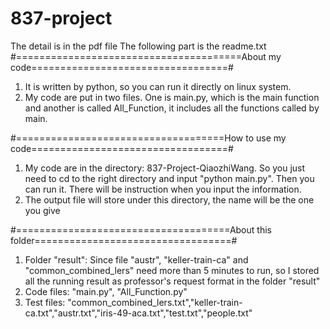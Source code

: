 # 837-project
The detail is in the pdf file
The following part is the readme.txt
#=======================================About my code==================================#
1. It is written by python, so you can run it directly on linux system.
2. My code are put in two files. One is main.py, which is the main function and another is called All_Function, it includes all the functions called by main.

#====================================How to use my code==================================#
1. My code are in the directory: 837-Project-QiaozhiWang. 
So you just need to cd to the right directory and input "python main.py". Then you can run it. There will be instruction when you input the information.
2. The output file will store under this directory, the name will be the one you give

#=====================================About this folder==================================#
1. Folder "result": Since file "austr", "keller-train-ca" and "common_combined_lers" need more than 5 minutes to run, so I stored all the running result as professor's request format in the folder "result"
2. Code files: "main.py", "All_Function.py"
3. Test files: "common_combined_lers.txt","keller-train-ca.txt","austr.txt","iris-49-aca.txt","test.txt","people.txt"
